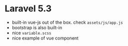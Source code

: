 # Laravel 5.3
- built-in vue-js out of the box. check `assets/js/app.js`
- bootstrap is also built-in
- nice `variable.scss`
- nice example of vue component